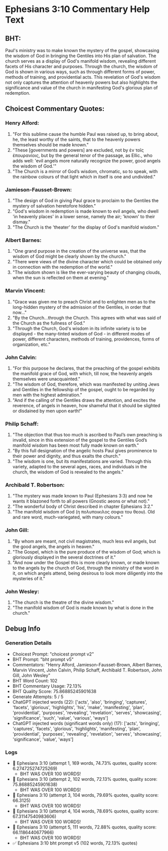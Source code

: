# Ephesians 3:10 Commentary Help Text

## BHT:
Paul's ministry was to make known the mystery of the gospel, showcasing the wisdom of God in bringing the Gentiles into His plan of salvation. The church serves as a display of God's manifold wisdom, revealing different facets of His character and purposes. Through the church, the wisdom of God is shown in various ways, such as through different forms of power, methods of training, and providential acts. This revelation of God's wisdom not only captures the attention of heavenly powers but also highlights the significance and value of the church in manifesting God's glorious plan of redemption.

## Choicest Commentary Quotes:
### Henry Alford:
1. "For this sublime cause the humble Paul was raised up, to bring about, he, the least worthy of the saints, that to the heavenly powers themselves should be made known."
2. "These [governments and powers] are excluded, not by ἐν τοῖς ἐπουρανίοις, but by the general tenor of the passage, as Ellic., who adds well: 'evil angels more naturally recognize the power, good angels the wisdom of God.'"
3. "The Church is a mirror of God’s wisdom, chromatic, so to speak, with the rainbow colours of that light which in itself is one and undivided."

### Jamieson-Fausset-Brown:
1. "The design of God in giving Paul grace to proclaim to the Gentiles the mystery of salvation heretofore hidden."
2. "God's wisdom in redemption is made known to evil angels, who dwell 'in heavenly places' in a lower sense, namely the air; 'known' to their dismay."
3. "The Church is the 'theater' for the display of God's manifold wisdom."

### Albert Barnes:
1. "One grand purpose in the creation of the universe was, that the wisdom of God might be clearly shown by the church."
2. "There were views of the divine character which could be obtained only in connection with the redemption of the world."
3. "The wisdom shown is like the ever-varying beauty of changing clouds, when the sun is reflected on them at evening."

### Marvin Vincent:
1. "Grace was given me to preach Christ and to enlighten men as to the long-hidden mystery of the admission of the Gentiles, in order that now..." 
2. "By the Church...through the Church. This agrees with what was said of the Church as the fullness of God." 
3. "Through the Church, God's wisdom in its infinite variety is to be displayed - the many-tinted wisdom of God - in different modes of power, different characters, methods of training, providences, forms of organization, etc."

### John Calvin:
1. "For this purpose he declares, that the preaching of the gospel exhibits the manifold grace of God, with which, till now, the heavenly angels themselves were unacquainted."
2. "The wisdom of God, therefore, which was manifested by uniting Jews and Gentiles in the fellowship of the gospel, ought to be regarded by men with the highest admiration."
3. "And if the calling of the Gentiles draws the attention, and excites the reverence, of angels in heaven, how shameful that it should be slighted or disdained by men upon earth!"

### Philip Schaff:
1. "The objection that thus too much is ascribed to Paul’s own preaching is invalid, since in this extension of the gospel to the Gentiles God’s manifold wisdom has been most fully made known on earth."
2. "By this full designation of the angelic hosts Paul gives prominence to their power and dignity, and thus exalts the church."
3. "The wisdom is one, but its manifestations are varied. Through this variety, adapted to the several ages, races, and individuals in the church, the wisdom of God is revealed to the angels."

### Archibald T. Robertson:
1. "The mystery was made known to Paul (Ephesians 3:3) and now he wants it blazoned forth to all powers (Gnostic aeons or what not)." 
2. "The wonderful body of Christ described in chapter Ephesians 3:2." 
3. "The manifold wisdom of God (η πολυποικιλος σοφια του θεου). Old and rare word, much-variegated, with many colours."

### John Gill:
1. "By whom are meant, not civil magistrates, much less evil angels, but the good angels, the angels in heaven."
2. "The Gospel, which is the pure produce of the wisdom of God; which is gloriously displayed in the several doctrines of it."
3. "And now under the Gospel this is more clearly known, or made known to the angels by the church of God, through the ministry of the word in it, on which angels attend, being desirous to look more diligently into the mysteries of it."

### John Wesley:
1. "The church is the theatre of the divine wisdom."
2. "The manifold wisdom of God is made known by what is done in the church."


## Debug Info
### Generation Details
- Choicest Prompt: "choicest prompt v2"
- BHT Prompt: "bht prompt v5"
- Commentators: "Henry Alford, Jamieson-Fausset-Brown, Albert Barnes, Marvin Vincent, John Calvin, Philip Schaff, Archibald T. Robertson, John Gill, John Wesley"
- BHT Word Count: 102
- BHT Commentary Usage: 72.13%
- BHT Quality Score: 75.86885245901638
- Generate Attempts: 5 / 5
- ChatGPT injected words (22):
	['acts', 'also', 'bringing', 'captures', 'facets', 'glorious', 'highlights', 'his', 'make', 'manifesting', 'plan', 'providential', 'purposes', 'revealing', 'revelation', 'serves', 'showcasing', 'significance', 'such', 'value', 'various', 'ways']
- ChatGPT injected words (significant words only) (17):
	['acts', 'bringing', 'captures', 'facets', 'glorious', 'highlights', 'manifesting', 'plan', 'providential', 'purposes', 'revealing', 'revelation', 'serves', 'showcasing', 'significance', 'value', 'ways']

### Logs
- 🔄 Ephesians 3:10 (attempt 1, 169 words, 74.73% quotes, quality score: 6.274725274725269) 
	- BHT WAS OVER 100 WORDS!
- 🔄 Ephesians 3:10 (attempt 2, 102 words, 72.13% quotes, quality score: 75.86885245901638) 
	- BHT WAS OVER 100 WORDS!
- 🔄 Ephesians 3:10 (attempt 3, 104 words, 79.69% quotes, quality score: 66.3125) 
	- BHT WAS OVER 100 WORDS!
- 🔄 Ephesians 3:10 (attempt 4, 104 words, 78.69% quotes, quality score: 67.31147540983606) 
	- BHT WAS OVER 100 WORDS!
- 🔄 Ephesians 3:10 (attempt 5, 111 words, 72.88% quotes, quality score: 66.1186440677966) 
	- BHT WAS OVER 100 WORDS!
- ✅ Ephesians 3:10 bht prompt v5 (102 words, 72.13% quotes)